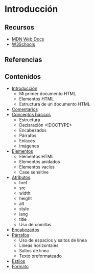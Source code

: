 # Introducción

## Recursos

* [MDN Web Docs](https://developer.mozilla.org/es/docs/Web/HTML)
* [W3Schools](https://www.w3schools.com/html/)

## Referencias

## Contenidos

* [Introducción](https://www.w3schools.com/html/html\_intro.asp)
  * Mi primer documento HTML
  * Elementos HTML
  * Estructura de un documento HTML
* [Comentarios](https://www.w3schools.com/html/html\_comments.asp)
* [Conceptos básicos](https://www.w3schools.com/html/html\_basic.asp)
  * Estructura
  * Declaración \<!DOCTYPE>
  * Encabezados
  * Párrafos
  * Enlaces
  * Imágenes
* [Elementos](https://www.w3schools.com/html/html\_elements.asp)
  * Elementos HTML
  * Elementos anidados
  * Elementos vacíos
  * Case sensitive
* [Atributos](https://www.w3schools.com/html/html\_attributes.asp)
  * href
  * src
  * width
  * height
  * alt
  * style
  * lang
  * title
  * Uso de comillas
* [Encabezados](https://www.w3schools.com/html/html\_headings.asp)
* [Párrafos](https://www.w3schools.com/html/html\_paragraphs.asp)
  * Uso de espacios y saltos de línea
  * Líneas horizontales
  * Saltos de línea
  * Texto preformateado
* [Estilos](https://www.w3schools.com/html/html\_styles.asp)
* [Formato](https://www.w3schools.com/html/html\_formatting.asp)

